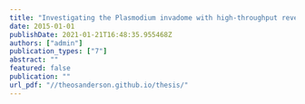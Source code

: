```yaml
---
title: "Investigating the Plasmodium invadome with high-throughput reverse genetics"
date: 2015-01-01
publishDate: 2021-01-21T16:48:35.955468Z
authors: ["admin"]
publication_types: ["7"]
abstract: ""
featured: false
publication: ""
url_pdf: "//theosanderson.github.io/thesis/"
---
```


